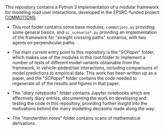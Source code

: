 This repository contains a Python 3 implementation of a modular framework for modeling road user interactions, developed in the EPSRC-funded project [COMMOTIONS](https://gow.epsrc.ukri.org/NGBOViewGrant.aspx?GrantRef=EP/S005056/1). 

* This root folder contains some base modules, `commotions.py` providing some general basics, and `sc_scenario*.py` providing an implementation of the framework for "straight crossing paths" scenarios, with two agents on perpendicular paths.

* The main current entry point to this repository is the "*SCPaper*" folder, which makes use of the modules in this root folder to implement a number of tests of different model variants obtainable from the framework, in vehicle-pedestrian interactions, including comparisons of model predictions to empirical data. This work has been written up as a paper, and the "*SCPaper*" folder contains the code needed to regenerate all of the results and figures in that paper.

* The "*diary notebooks*" folder contains Jupyter notebooks which are effectively diary entries, documenting the work on developing and testing the code in this repository, providing further insight into the motivations behind the many modelling decisions made along the way.

* The "*handwritten notes*" folder contains scans of mathematical derivations.
